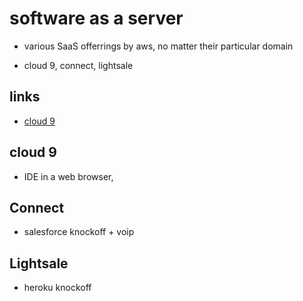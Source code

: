 # software as a server

- various SaaS offerrings by aws, no matter their particular domain

- cloud 9, connect, lightsale

## links

- [cloud 9](https://aws.amazon.com/cloud9/)

## cloud 9

- IDE in a web browser,

## Connect

- salesforce knockoff + voip

## Lightsale

- heroku knockoff
